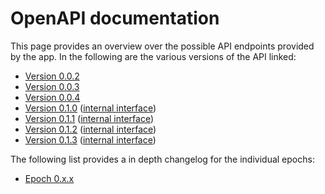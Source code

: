 # OpenAPI documentation

This page provides an overview over the possible API endpoints provided by the app. In the following are the various versions of the API linked:

- [Version 0.0.2](0.0.2/index.html)
- [Version 0.0.3](0.0.3/index.html)
- [Version 0.0.4](0.0.4/index.html)
- [Version 0.1.0](0.1.0/index.html) ([internal interface](0.1.0/internal.html))
- [Version 0.1.1](0.1.1/index.html) ([internal interface](0.1.1/internal.html))
- [Version 0.1.2](0.1.2/index.html) ([internal interface](0.1.2/internal.html))
- [Version 0.1.3](0.1.3/index.html) ([internal interface](0.1.3/internal.html))

The following list provides a in depth changelog for the individual epochs:

- [Epoch 0.x.x](changelog/0.html)
